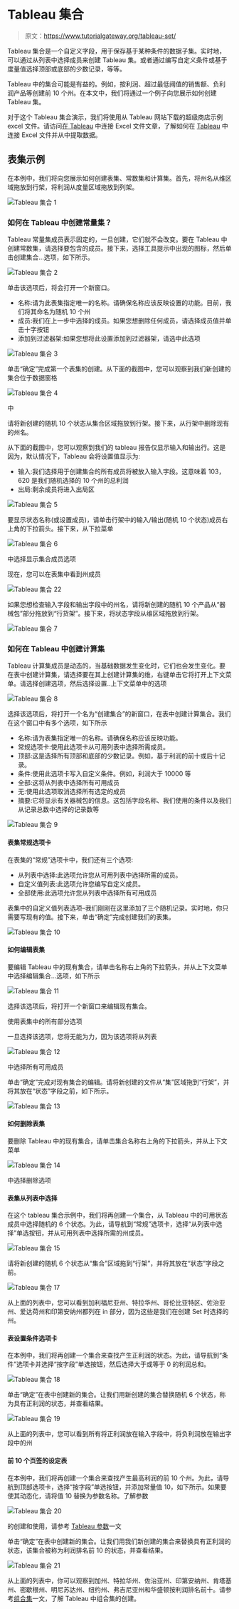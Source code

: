 # Tableau 集合

> 原文：<https://www.tutorialgateway.org/tableau-set/>

Tableau 集合是一个自定义字段，用于保存基于某种条件的数据子集。实时地，可以通过从列表中选择成员来创建 Tableau 集。或者通过编写自定义条件或基于度量值选择顶部或底部的少数记录，等等。

Tableau 中的集合可能是有益的。例如，按利润、超过最低阈值的销售额、负利润产品等创建前 10 个州。在本文中，我们将通过一个例子向您展示如何创建 Tableau 集。

对于这个 Tableau 集合演示，我们将使用从 Tableau 网站下载的超级商店示例 excel 文件。请访问[在 Tableau](https://www.tutorialgateway.org/connecting-to-excel-files-in-tableau/) 中连接 Excel 文件文章，了解如何在 [Tableau](https://www.tutorialgateway.org/tableau/) 中连接 Excel 文件并从中提取数据。

## 表集示例

在本例中，我们将向您展示如何创建表集、常数集和计算集。首先，将州名从维区域拖放到行架，将利润从度量区域拖放到列架。

![Tableau 集合 1](img/11ac89ec9d3c961f454237db276839cd.png)

### 如何在 Tableau 中创建常量集？

Tableau 常量集成员表示固定的，一旦创建，它们就不会改变。要在 Tableau 中创建常数集，请选择要包含的成员。接下来，选择工具提示中出现的图标，然后单击创建集合…选项，如下所示。

![Tableau 集合 2](img/5ba810ebe0d07185a5a38de7f530b868.png)

单击该选项后，将会打开一个新窗口。

*   名称:请为此表集指定唯一的名称。请确保名称应该反映设置的功能。目前，我们将其命名为随机 10 个州
*   成员:我们在上一步中选择的成员。如果您想删除任何成员，请选择成员值并单击十字按钮
*   添加到过滤器架:如果您想将此设置添加到过滤器架，请选中此选项

![Tableau 集合 3](img/a356295435ee1ae00cfc5cccf5af9745.png)

单击“确定”完成第一个表集的创建。从下面的截图中，您可以观察到我们新创建的集合位于数据窗格

![Tableau 集合 4](img/9c8ad3e030c9d3a0a10c7289d25ca9fd.png)

中

请将新创建的随机 10 个状态从集合区域拖放到行架。接下来，从行架中删除现有的州名。

从下面的截图中，您可以观察到我们的 tableau 报告仅显示输入和输出行。这是因为，默认情况下，Tableau 会将设置值显示为:

*   输入:我们选择用于创建集合的所有成员将被放入输入字段。这意味着 103，620 是我们随机选择的 10 个州的总利润
*   出局:剩余成员将进入出局区

![Tableau 集合 5](img/fe53a28fa22c88a493aac398eb1da512.png)

要显示状态名称(或设置成员)，请单击行架中的输入/输出(随机 10 个状态)成员右上角的下拉箭头。接下来，从下拉菜单

![Tableau 集合 6](img/1383250f8f52f979c1561a1b104e184a.png)

中选择显示集合成员选项

现在，您可以在表集中看到州成员

![Tableau 集合 22](img/11ea61dce470a5361f9f753ae03c56e4.png)

如果您想检查输入字段和输出字段中的州名，请将新创建的随机 10 个产品从“器械包”部分拖放到“行货架”。接下来，将状态字段从维区域拖放到行架。

![Tableau 集合 7](img/c5cfd9fc76b2b5c5fbf10adcb15033b1.png)

### 如何在 Tableau 中创建计算集

Tableau 计算集成员是动态的，当基础数据发生变化时，它们也会发生变化。要在表中创建计算集，请选择要在其上创建计算集的维，右键单击它将打开上下文菜单。请选择创建选项，然后选择设置..上下文菜单中的选项

![Tableau 集合 8](img/80cf46d591d0565c744d6d7237caf7ec.png)

选择该选项后，将打开一个名为“创建集合”的新窗口，在表中创建计算集合。我们在这个窗口中有多个选项，如下所示

*   名称:请为表集指定唯一的名称。请确保名称应该反映功能。
*   常规选项卡:使用此选项卡从可用列表中选择所需成员。
*   顶部:这是选择所有顶部和底部的少数记录。例如，基于利润的前十或后十记录。
*   条件:使用此选项卡写入自定义条件。例如，利润大于 10000 等
*   全部:这将从列表中选择所有可用成员
*   无:使用此选项取消选择所有选定的成员
*   摘要:它将显示有关器械包的信息。这包括字段名称、我们使用的条件以及我们从记录总数中选择的记录数等

![Tableau 集合 9](img/3311760805476c3088ca506fba77ebf2.png)

#### 表集常规选项卡

在表集的“常规”选项卡中，我们还有三个选项:

*   从列表中选择:此选项允许您从可用列表中选择所需的成员。
*   自定义值列表:此选项允许您编写自定义成员。
*   全部使用:此选项允许您从列表中选择所有可用成员

表集中的自定义值列表选项–我们刚刚在这里添加了三个随机记录。实时地，你只需要写现有的值。接下来，单击“确定”完成创建我们的表集。

![Tableau 集合 10](img/efc309085b3bc31791e676a7ee9353d5.png)

#### 如何编辑表集

要编辑 Tableau 中的现有集合，请单击名称右上角的下拉箭头，并从上下文菜单中选择编辑集合…选项，如下所示

![Tableau 集合 11](img/fdf99528b42a9afc53e2205407032886.png)

选择该选项后，将打开一个新窗口来编辑现有集合。

使用表集中的所有部分选项

一旦选择该选项，您将无能为力，因为该选项将从列表

![Tableau 集合 12](img/807507e4d0972782267f877c905c138d.png)

中选择所有可用成员

单击“确定”完成对现有集合的编辑。请将新创建的文件从“集”区域拖到“行架”，并将其放在“状态”字段之前，如下所示。

![Tableau 集合 13](img/1c706b4c3c5097f8f4e6f8c4d41e6ced.png)

#### 如何删除表集

要删除 Tableau 中的现有集合，请单击集合名称右上角的下拉箭头，并从上下文菜单

![Tableau 集合 14](img/aedac9789a19df8bd58392f5ee9461ff.png)

中选择删除选项

#### 表集从列表中选择

在这个 tableau 集合示例中，我们将再创建一个集合，从 Tableau 中的可用状态成员中选择随机的 6 个状态。为此，请导航到“常规”选项卡，选择“从列表中选择”单选按钮，并从可用列表中选择所需的州成员。

![Tableau 集合 15](img/fc78bc31f0d1471f2a1d64d416244246.png)

请将新创建的随机 6 个状态从“集合”区域拖到“行架”，并将其放在“状态”字段之前。

![Tableau 集合 17](img/93e3f29ee0a4e90155e46560b6644ff7.png)

从上面的列表中，您可以看到加利福尼亚州、特拉华州、哥伦比亚特区、佐治亚州、爱达荷州和印第安纳州都列在 in 部分，因为这些是我们在创建 Set 时选择的州。

#### 表设置条件选项卡

在本例中，我们将再创建一个集合来查找产生正利润的状态。为此，请导航到“条件”选项卡并选择“按字段”单选按钮，然后选择大于或等于 0 的利润总和。

![Tableau 集合 18](img/d8f48ed196c6be8b828804b5ab48d5cc.png)

单击“确定”在表中创建新的集合。让我们用新创建的集合替换随机 6 个状态，称为具有正利润的状态，并查看结果。

![Tableau 集合 19](img/bab3ede0aa769ff5bcbced30cd54bb55.png)

从上面的列表中，您可以看到所有将正利润放在输入字段中，将负利润放在输出字段中的州

#### 前 10 个页签的设定表

在本例中，我们将再创建一个集合来查找产生最高利润的前 10 个州。为此，请导航到顶部选项卡，选择“按字段”单选按钮，并添加常量值 10，如下所示。如果要使其动态化，请将值 10 替换为参数名称。了解参数

![Tableau 集合 20](img/b0804f2efeffc493e79c51aaa252a561.png)

的创建和使用，请参考 [Tableau 参数](https://www.tutorialgateway.org/tableau-parameters/)一文

单击“确定”在表中创建新的集合。让我们用我们新创建的集合来替换具有正利润的状态，该集合被称为利润排名前 10 的状态，并查看结果。

![Tableau 集合 21](img/7b687e98340514fef1adf63bee60b8b7.png)

从上面的列表中，你可以观察到加州、特拉华州、佐治亚州、印第安纳州、肯塔基州、密歇根州、明尼苏达州、纽约州、弗吉尼亚州和华盛顿按利润排名前十。请参考[组合集](https://www.tutorialgateway.org/combined-tableau-sets/)一文，了解 Tableau 中组合集的创建。